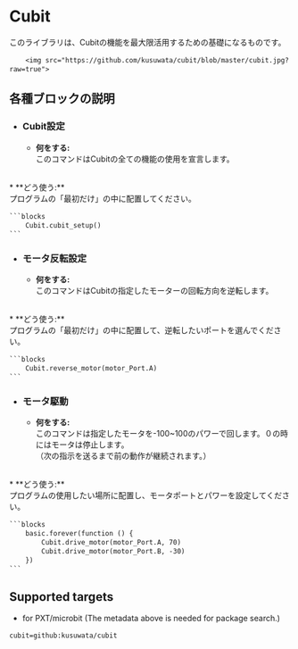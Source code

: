 # Cubit
このライブラリは、Cubitの機能を最大限活用するための基礎になるものです。

        <img src="https://github.com/kusuwata/cubit/blob/master/cubit.jpg?raw=true">


## 各種ブロックの説明


* ### Cubit設定
    * **何をする:** <br />
このコマンドはCubitの全ての機能の使用を宣言します。
<br />
    * **どう使う:** <br />
 プログラムの「最初だけ」の中に配置してください。

    ```blocks
        Cubit.cubit_setup()
    ```

* ### モータ反転設定
    * **何をする:** <br />
このコマンドはCubitの指定したモーターの回転方向を逆転します。
<br />
    * **どう使う:** <br />
 プログラムの「最初だけ」の中に配置して、逆転したいポートを選んでください。

    ```blocks
        Cubit.reverse_motor(motor_Port.A)
    ```

* ### モータ駆動
    * **何をする:** <br />
このコマンドは指定したモータを-100~100のパワーで回します。０の時にはモータは停止します。<br />
（次の指示を送るまで前の動作が継続されます。）
<br />
    * **どう使う:** <br />
 プログラムの使用したい場所に配置し、モータポートとパワーを設定してください。

    ```blocks
        basic.forever(function () {
            Cubit.drive_motor(motor_Port.A, 70)
            Cubit.drive_motor(motor_Port.B, -30)
        })
    ```







## Supported targets

* for PXT/microbit
(The metadata above is needed for package search.)

```package
cubit=github:kusuwata/cubit
```